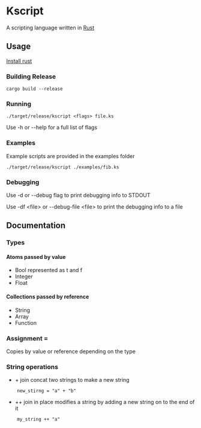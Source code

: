 # Kscript

A scripting language written in [Rust](https://www.rust-lang.org)

## Usage
[Install rust](https://www.rust-lang.org)

### Building Release
```
cargo build --release
```

### Running
```
./target/release/kscript <flags> file.ks
```

Use -h or --help for a full list of flags

### Examples

Example scripts are provided in the examples folder

```
./target/release/kscript ./examples/fib.ks
```

### Debugging

Use -d or --debug flag to print debugging info to STDOUT

Use -df <file\> or --debug-file <file\> to print the debugging info to a file

## Documentation

### Types

#### Atoms passed by value
* Bool represented as t and f
* Integer
* Float

#### Collections passed by reference
* String
* Array
* Function

### Assignment =
Copies by value or reference depending on the type

### String operations
* \+ join concat two strings to make a new string
```
    new_stirng = "a" + "b"
```
* \+\+ join in place modifies a string by adding a new string on to the end of it
```
    my_string ++ "a"
```
